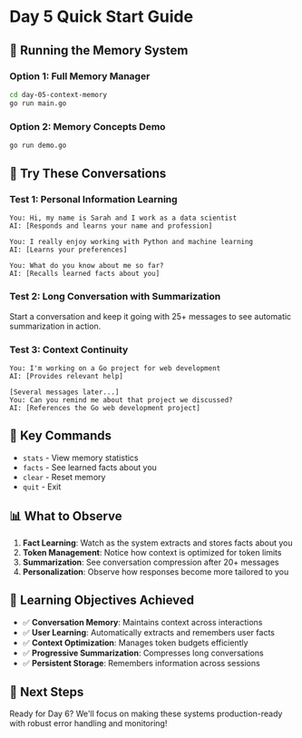 # Day 5 Quick Start Guide

## 🚀 Running the Memory System

### Option 1: Full Memory Manager
```bash
cd day-05-context-memory
go run main.go
```

### Option 2: Memory Concepts Demo
```bash
go run demo.go
```

## 💬 Try These Conversations

### Test 1: Personal Information Learning
```
You: Hi, my name is Sarah and I work as a data scientist
AI: [Responds and learns your name and profession]

You: I really enjoy working with Python and machine learning
AI: [Learns your preferences]

You: What do you know about me so far?
AI: [Recalls learned facts about you]
```

### Test 2: Long Conversation with Summarization
Start a conversation and keep it going with 25+ messages to see automatic summarization in action.

### Test 3: Context Continuity
```
You: I'm working on a Go project for web development
AI: [Provides relevant help]

[Several messages later...]
You: Can you remind me about that project we discussed?
AI: [References the Go web development project]
```

## 🔧 Key Commands

- `stats` - View memory statistics
- `facts` - See learned facts about you
- `clear` - Reset memory
- `quit` - Exit

## 📊 What to Observe

1. **Fact Learning**: Watch as the system extracts and stores facts about you
2. **Token Management**: Notice how context is optimized for token limits
3. **Summarization**: See conversation compression after 20+ messages
4. **Personalization**: Observe how responses become more tailored to you

## 🎯 Learning Objectives Achieved

- ✅ **Conversation Memory**: Maintains context across interactions
- ✅ **User Learning**: Automatically extracts and remembers user facts
- ✅ **Context Optimization**: Manages token budgets efficiently
- ✅ **Progressive Summarization**: Compresses long conversations
- ✅ **Persistent Storage**: Remembers information across sessions

## 🔄 Next Steps

Ready for Day 6? We'll focus on making these systems production-ready with robust error handling and monitoring!
